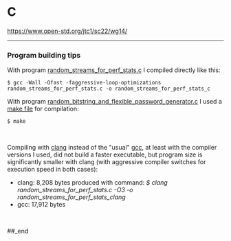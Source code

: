 # C

https://www.open-std.org/jtc1/sc22/wg14/

---

### Program building tips

With program [random_streams_for_perf_stats.c](https://github.com/practicalcomputerscience/MicrobenchmarkGPHLlanguages/blob/main/03%20-%20source%20code/01%20-%20imperative%20languages/C/random_streams_for_perf_stats.c) I compiled directly like this:

```
$ gcc -Wall -Ofast -faggressive-loop-optimizations random_streams_for_perf_stats.c -o random_streams_for_perf_stats_c
```

With program [random_bitstring_and_flexible_password_generator.c](https://github.com/practicalcomputerscience/MicrobenchmarkGPHLlanguages/blob/main/03%20-%20source%20code/01%20-%20imperative%20languages/C/random_bitstring_and_flexible_password_generator.c) I used a [make file](https://github.com/practicalcomputerscience/MicrobenchmarkGPHLlanguages/blob/main/03%20-%20source%20code/01%20-%20imperative%20languages/C/makefile) for compilation:

```
$ make
```

<br/>

Compiling with [clang](https://clang.llvm.org/get_started.html) instead of the "usual" [gcc](https://gcc.gnu.org/), at least with the compiler versions I used, did not build a faster executable, but program size is significantly smaller with clang (with aggressive compiler switches for execution speed in both cases):

- clang: 8,208 bytes produced with command: _$ clang random_streams_for_perf_stats.c -O3 -o random_streams_for_perf_stats_clang_
- gcc: 17,912 bytes

<br/>

##_end
